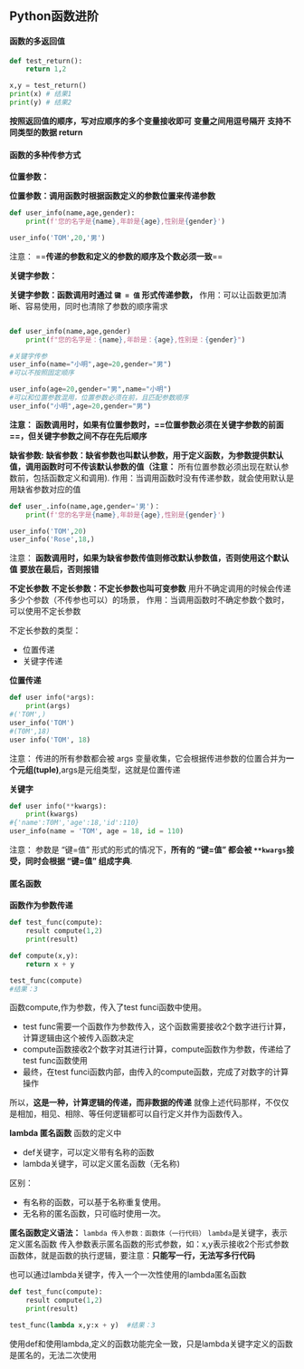 ## Python函数进阶

#### 函数的多返回值
```python
def test_return():
    return 1,2

x,y = test_return()
print(x) # 结果1
print(y) # 结果2

```

**按照返回值的顺序，写对应顺序的多个变量接收即可**
**变量之间用逗号隔开**
**支持不同类型的数据 return**

#### 函数的多种传参方式

**位置参数：**

**位置参数：调用函数时根据函数定义的参数位置来传递参数**
```python
def user_info(name,age,gender):
    print(f'您的名字是{name},年龄是{age},性别是{gender}')

user_info('TOM',20,'男')
```
注意：
==**传递的参数和定义的参数的顺序及个数必须一致**==

**关键字参数：**

**关键字参数：函数调用时通过 ` 键 = 值 ` 形式传递参数，**
作用：可以让函数更加清晰、容易使用，同时也清除了参数的顺序需求
```python

def user_info(name,age,gender)
    print(f"您的名字是：{name},年龄是：{age},性别是：{gender}")

#关键字传参
user_info(name="小明",age=20,gender="男")
#可以不按照固定顺序

user_info(age=20,gender="男",name="小明")
#可以和位置参数混用，位置参数必须在前，且匹配参数顺序
user_info("小明",age=20,gender="男")
```
**注意：**
**函数调用时，如果有位置参数时，==位置参数必须在关键字参数的前面==，但关键字参数之间不存在先后顺序**

**缺省参数:**
**缺省参数：缺省参数也叫默认参数，用于定义函数，为参数提供默认值，调用函数时可不传该默认参数的值（注意：**
所有位置参数必须出现在默认参数前，包括函数定义和调用).
作用：当调用函数时没有传递参数，就会使用默认是用缺省参数对应的值
```python
def user_.info(name,age,gender='男')：
    print(f'您的名字是{name},年龄是{age},性别是{gender}')

user_info('TOM',20)
user_info('Rose',18,)
```
注意：
**函数调用时，如果为缺省参数传值则修改默认参数值，否则使用这个默认值**
**要放在最后，否则报错**

**不定长参数**
**不定长参数：不定长参数也叫可变参数**
用升不确定调用的时候会传递多少个参数（不传参也可以）的场景，
作用：当调用函数时不确定参数个数时，可以使用不定长参数

不定长参数的类型：
- 位置传递
- 关键字传递

**位置传递**
```python
def user info(*args):
    print(args)
#('T0M',)
user_info('TOM')
#(T0M',18)
user info('TOM', 18)
```

注意：
传进的所有参数都会被 args 变量收集，它会根据传进参数的位置合并为**一个元组(tuple)**,args是元组类型，这就是位置传递

**关键字**
```python
def user info(**kwargs):
    print(kwargs)
#{'name':T0M','age':18,'id':110}
user_info(name = 'TOM', age = 18, id = 110)
```

注意：
参数是 “键=值” 形式的形式的情况下，**所有的 “键=值” 都会被 ` **kwargs `接受，同时会根据 “键=值” 组成字典**.

#### 匿名函数

**函数作为参数传递**
```python
def test_func(compute):
    result compute(1,2)
    print(result)

def compute(x,y):
    return x + y

test_func(compute)
#结果：3
```
函数compute,作为参数，传入了test funci函数中使用。
- test func需要一个函数作为参数传入，这个函数需要接收2个数字进行计算，计算逻辑由这个被传入函数决定
- compute函数接收2个数字对其进行计算，compute函数作为参数，传递给了test func函数使用
- 最终，在test funci函数内部，由传入的compute函数，完成了对数字的计算操作

所以，**这是一种，计算逻辑的传递，而非数据的传递**
就像上述代码那样，不仅仅是相加，相见、相除、等任何逻辑都可以自行定义并作为函数传入。

**lambda 匿名函数**
函数的定义中

- def关键字，可以定义带有名称的函数
- lambda关键字，可以定义匿名函数（无名称)

区别：

- 有名称的函数，可以基于名称重复使用。
- 无名称的匿名函数，只可临时使用一次。

**匿名函数定义语法：**
` lambda 传入参数：函数体（一行代码） `
` lambda `是关键字，表示定义匿名函数
传入参数表示匿名函数的形式参数，如：x,y表示接收2个形式参数
函数体，就是函数的执行逻辑，要注意：**只能写一行，无法写多行代码**

也可以通过lambda关键字，传入一个一次性使用的lambda匿名函数
```python   
def test_func(compute):
    result compute(1,2)
    print(result)

test_func(lambda x,y:x + y)  #结果：3

```
使用def和使用lambda,定义的函数功能完全一致，只是lambda关键字定义的函数是匿名的，无法二次使用
